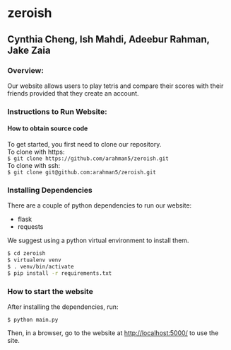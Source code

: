 # zeroish
## Cynthia Cheng, Ish Mahdi, Adeebur Rahman, Jake Zaia

### Overview:
Our website allows users to play tetris and compare their scores with their friends provided that they create an account.  

### Instructions to Run Website:

#### How to obtain source code
To get started, you first need to clone our repository.  
To clone with https:  
`$ git clone https://github.com/arahman5/zeroish.git`  
To clone with ssh:  
`$ git clone git@github.com:arahman5/zeroish.git`  

### Installing Dependencies
There are a couple of python dependencies to run our website:

* flask
* requests

We suggest using a python virtual environment to install them.
```bash
$ cd zeroish
$ virtualenv venv
$ . venv/bin/activate
$ pip install -r requirements.txt
```

### How to start the website

After installing the dependencies, run:

`$ python main.py`

Then, in a browser, go to the website at [http://localhost:5000/](http://localhost:5000/) to use the site.
